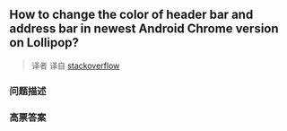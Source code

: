 ## How to change the color of header bar and address bar in newest Android Chrome version on Lollipop?

> 译者 译自 [stackoverflow](http://stackoverflow.com/questions/26960703/how-to-change-the-color-of-header-bar-and-address-bar-in-newest-android-chrome-v) 

### 问题描述 

### 高票答案 


